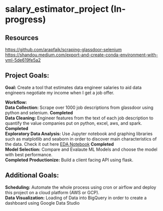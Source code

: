 # salary_estimator_project (In-progress)

## Resources
https://github.com/arapfaik/scraping-glassdoor-selenium
https://shandou.medium.com/export-and-create-conda-environment-with-yml-5de619fe5a2

## Project Goals:

**Goal:** Create a tool that estimates data engineer salaries to aid data engineers negotiate my income when I get a job offer.

**Workflow:** </br>
**Data Collection:** Scrape over 1000 job descriptions from glassdoor using python and selenium. **Completed** </br>
**Data Cleaning:** Engineer features from the text of each job description to quantify the value companies put on python, excel, aws, and spark. **Completed** </br>
**Exploratory Data Analysis:** Use Jupyter notebook and graphing libraries such as matplotlib and seaborn in order to discover main characteristics of the data. Check it out here [EDA Notebook](https://github.com/russell94paul/salary_estimator_project/blob/master/data_eda.ipynb) **Completed**
</br>
**Model Selection:** Compare and Evalaute ML Models and choose the model with best performance. </br> **Completed**
**Productionize:** Build a client facing API using flask. </br>

## Additional Goals:
**Scheduling:** Automate the whole process using cron or airflow and deploy this project on a cloud platform (AWS or GCP). </br>
**Data Visualization:** Loading of Data into BigQuery in order to create a dashboard using Google Data Studio





